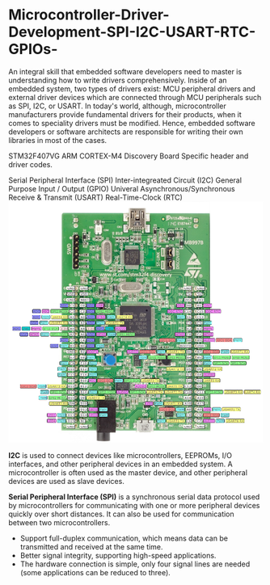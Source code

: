 # Microcontroller-Driver-Development-SPI-I2C-USART-RTC-GPIOs-

An integral skill that embedded software developers need to master is understanding how to write drivers comprehensively.
Inside of an embedded system, two types of drivers exist: MCU peripheral drivers and external driver devices which are connected through MCU peripherals such as SPI, I2C, or USART. 
In today's world, although, microcontroller manufacturers provide fundamental drivers for their products, when it comes to speciality drivers must be modified.
Hence, embedded software developers or software architects are responsible for writing their own libraries in most of the cases.

STM32F407VG ARM CORTEX-M4 Discovery Board Specific header and driver codes.

Serial Peripheral Interface (SPI)
Inter-integreated Circuit (I2C)
General Purpose Input / Output (GPIO)
Univeral Asynchronous/Synchronous Receive & Transmit (USART)
Real-Time-Clock (RTC)
![](Image/stm32f4discovery-pinout.png)

**I2C** is used to connect devices like microcontrollers, EEPROMs, I/O interfaces, and other peripheral devices in an embedded system. 
A microcontroller is often used as the master device, and other peripheral devices are used as slave devices.

**Serial Peripheral Interface (SPI)** is a synchronous serial data protocol used by microcontrollers for communicating with
one or more peripheral devices quickly over short distances. It can also be used for communication between two microcontrollers.
- Support full-duplex communication, which means data can be transmitted and received at the same time.
- Better signal integrity, supporting high-speed applications.
- The hardware connection is simple, only four signal lines are needed (some applications can be reduced to three).
